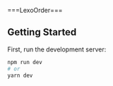 
===LexoOrder=== 

## Getting Started

First, run the development server:

```bash
npm run dev
# or
yarn dev
```